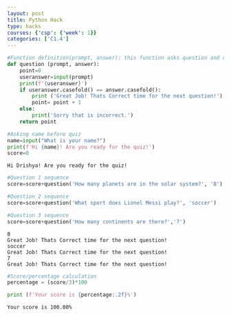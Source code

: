 ```yaml
---
layout: post
title: Python Hack
type: hacks
courses: {'csp': {'week': 1}}
categories: ['C1.4']
---
```



```python
#Function definition(prompt, answer): this function asks question and checks useranswer is correct and returns a point if answer is correct
def question (prompt, answer):
    point=0
    useranswer=input(prompt)
    print(f'{useranswer}')
    if useranswer.casefold() == answer.casefold():
        print ('Great Job! Thats Correct time for the next question!')
        point= point + 1
    else:
        print('Sorry that is incorrect.')
    return point

```


```python
#Asking name before quiz
name=input("What is your name?")
print(f'Hi {name}! Are you ready for the quiz!')
score=0
```

    Hi Drishya! Are you ready for the quiz!



```python
#Question 1 sequence
score=score+question('How many planets are in the solar system?', '8')

#Question 2 sequence
score=score+question('What sport does Lionel Messi play?', 'soccer')

#Question 3 sequence
score=score+question('How many continents are there?','7')
```

    8
    Great Job! Thats Correct time for the next question!
    soccer
    Great Job! Thats Correct time for the next question!
    7
    Great Job! Thats Correct time for the next question!



```python
#Score/percentage calculation
percentage = (score/3)*100

print (f'Your score is {percentage:.2f}%')
```

    Your score is 100.00%

